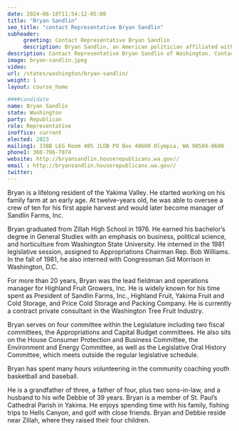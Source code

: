 ```yaml
---
date: 2024-06-18T11:54:12-05:00
title: "Bryan Sandlin"
seo_title: "contact Representative Bryan Sandlin"
subheader:
     greeting: Contact Representative Bryan Sandlin
     description: Bryan Sandlin, an American politician affiliated with the Republican Party, assumed office as a member of the Washington House of Representatives,representing District 15-Position 2 on january 9,2023.
description: Contact Representative Bryan Sandlin of Washington. Contact information for Bryan Sandlin includes email address, phone number, and mailing address.
image: bryan-sandlin.jpeg
video:
url: /states/washington/bryan-sandlin/
weight: 1
layout: course_home

####candidate
name: Bryan Sandlin
state: Washington
party: Republican
role: Representative
inoffice: current
elected: 2023
mailing1: 338B LEG Room 405 JLOB PO Box 40600 Olympia, WA 98504-0600
phone1: 360-786-7874
website: http://bryansandlin.houserepublicans.wa.gov//
email : http://bryansandlin.houserepublicans.wa.gov//
twitter: 
---
```

Bryan is a lifelong resident of the Yakima Valley. He started working on his family farm at an early age. At twelve-years old, he was able to oversee a crew of ten for his first apple harvest and would later become manager of Sandlin Farms, Inc. 

Bryan graduated from Zillah High School in 1976. He earned his bachelor’s degree in General Studies with an emphasis on business, political science, and horticulture from Washington State University. He interned in the 1981 legislative session, assigned to Appropriations Chairman Rep. Bob Williams. In the fall of 1981, he also interned with Congressman Sid Morrison in Washington, D.C. 

For more than 20 years, Bryan was the lead fieldman and operations manager for Highland Fruit Growers, Inc. He is widely known for his time spent as President of Sandlin Farms, Inc., Highland Fruit, Yakima Fruit and Cold Storage, and Price Cold Storage and Packing Company. He is currently a contract private consultant in the Washington Tree Fruit Industry.

Bryan serves on four committee within the Legislature including two fiscal committees, the Appropriations and Capital Budget committees. He also sits on the House Consumer Protection and Business Committee, the Environment and Energy Committee, as well as the Legislative Oral History Committee, which meets outside the regular legislative schedule.

Bryan has spent many hours volunteering in the community coaching youth basketball and baseball.

He is a grandfather of three, a father of four, plus two sons-in-law, and a husband to his wife Debbie of 39 years. Bryan is a member of St. Paul’s Cathedral Parish in Yakima. He enjoys spending time with his family, fishing trips to Hells Canyon, and golf with close friends. Bryan and Debbie reside near Zillah, where they raised their four children.
